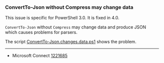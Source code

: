 
### ConvertTo-Json without Compress may change data

This issue is specific for PowerShell 3.0. It is fixed in 4.0.

`ConvertTo-Json` without `Compress` may change data and produce JSON which
causes problems for parsers.

The script [ConvertTo-Json.changes.data.ps1](ConvertTo-Json.changes.data.ps1) shows the problem.

---

- Microsoft Connect [1221685](https://connect.microsoft.com/PowerShell/Feedback/Details/1221685)
